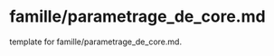 # famille/parametrage_de_core.md 
 
<span class="fixme template"> template for famille/parametrage_de_core.md.</span>
